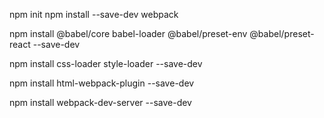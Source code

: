 npm init
npm install --save-dev webpack

npm install @babel/core babel-loader @babel/preset-env @babel/preset-react --save-dev

npm install css-loader style-loader --save-dev

npm install html-webpack-plugin --save-dev

npm install webpack-dev-server --save-dev